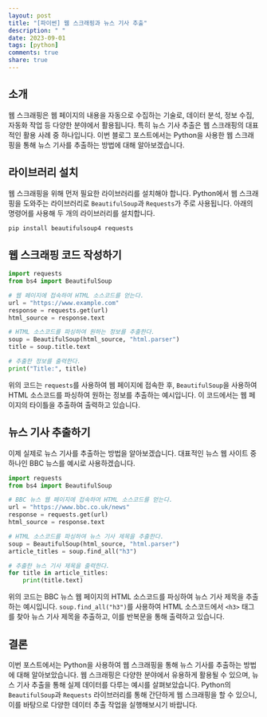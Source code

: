 ```yaml
---
layout: post
title: "[파이썬] 웹 스크래핑과 뉴스 기사 추출"
description: " "
date: 2023-09-01
tags: [python]
comments: true
share: true
---
```


## 소개

웹 스크래핑은 웹 페이지의 내용을 자동으로 수집하는 기술로, 데이터 분석, 정보 수집, 자동화 작업 등 다양한 분야에서 활용됩니다. 특히 뉴스 기사 추출은 웹 스크래핑의 대표적인 활용 사례 중 하나입니다. 이번 블로그 포스트에서는 Python을 사용한 웹 스크래핑을 통해 뉴스 기사를 추출하는 방법에 대해 알아보겠습니다.

## 라이브러리 설치

웹 스크래핑을 위해 먼저 필요한 라이브러리를 설치해야 합니다. Python에서 웹 스크래핑을 도와주는 라이브러리로 `BeautifulSoup`과 `Requests`가 주로 사용됩니다. 아래의 명령어를 사용해 두 개의 라이브러리를 설치합니다.

```python
pip install beautifulsoup4 requests
```

## 웹 스크래핑 코드 작성하기

```python
import requests
from bs4 import BeautifulSoup

# 웹 페이지에 접속하여 HTML 소스코드를 얻는다.
url = "https://www.example.com"
response = requests.get(url)
html_source = response.text

# HTML 소스코드를 파싱하여 원하는 정보를 추출한다.
soup = BeautifulSoup(html_source, "html.parser")
title = soup.title.text

# 추출한 정보를 출력한다.
print("Title:", title)
```

위의 코드는 `requests`를 사용하여 웹 페이지에 접속한 후, `BeautifulSoup`을 사용하여 HTML 소스코드를 파싱하여 원하는 정보를 추출하는 예시입니다. 이 코드에서는 웹 페이지의 타이틀을 추출하여 출력하고 있습니다.

## 뉴스 기사 추출하기

이제 실제로 뉴스 기사를 추출하는 방법을 알아보겠습니다. 대표적인 뉴스 웹 사이트 중 하나인 BBC 뉴스를 예시로 사용하겠습니다.

```python
import requests
from bs4 import BeautifulSoup

# BBC 뉴스 웹 페이지에 접속하여 HTML 소스코드를 얻는다.
url = "https://www.bbc.co.uk/news"
response = requests.get(url)
html_source = response.text

# HTML 소스코드를 파싱하여 뉴스 기사 제목을 추출한다.
soup = BeautifulSoup(html_source, "html.parser")
article_titles = soup.find_all("h3")

# 추출한 뉴스 기사 제목을 출력한다.
for title in article_titles:
    print(title.text)
```

위의 코드는 BBC 뉴스 웹 페이지의 HTML 소스코드를 파싱하여 뉴스 기사 제목을 추출하는 예시입니다. `soup.find_all("h3")`를 사용하여 HTML 소스코드에서 `<h3>` 태그를 찾아 뉴스 기사 제목을 추출하고, 이를 반복문을 통해 출력하고 있습니다.

## 결론

이번 포스트에서는 Python을 사용하여 웹 스크래핑을 통해 뉴스 기사를 추출하는 방법에 대해 알아보았습니다. 웹 스크래핑은 다양한 분야에서 유용하게 활용될 수 있으며, 뉴스 기사 추출을 통해 실제 데이터를 다루는 예시를 살펴보았습니다. Python의 `BeautifulSoup`과 `Requests` 라이브러리를 통해 간단하게 웹 스크래핑을 할 수 있으니, 이를 바탕으로 다양한 데이터 추출 작업을 실행해보시기 바랍니다.